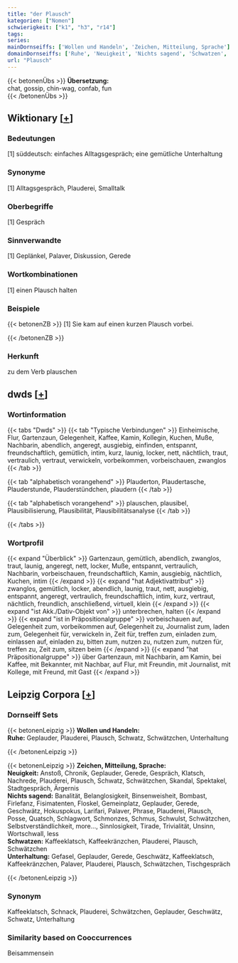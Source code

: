 ```yaml
---
title: "der Plausch"
kategorien: ["Nomen"]
schwierigkeit: ["k1", "h3", "r14"]
tags:
series:
mainDornseiffs: ['Wollen und Handeln', 'Zeichen, Mitteilung, Sprache']
domainDornseiffs: ['Ruhe', 'Neuigkeit', 'Nichts sagend', 'Schwatzen', 'Unterhaltung']
url: "Plausch"
---
```


{{< betonenÜbs >}}
**Übersetzung:**  
chat, gossip, chin-wag, confab, fun  
{{< /betonenÜbs >}}

## Wiktionary [[+](https://de.wiktionary.org/wiki/Plausch)]

### Bedeutungen
[1] süddeutsch: einfaches Alltagsgespräch; eine gemütliche Unterhaltung  

### Synonyme
[1] Alltagsgespräch, Plauderei, Smalltalk  

### Oberbegriffe
[1] Gespräch  

### Sinnverwandte
[1] Geplänkel, Palaver, Diskussion, Gerede  

### Wortkombinationen
[1] einen Plausch halten  

### Beispiele
{{< betonenZB >}}
[1] Sie kam auf einen kurzen Plausch vorbei.  

{{< /betonenZB >}}
### Herkunft
zu dem Verb plauschen  



## dwds [[+](https://www.dwds.de/wb/Plausch)]

### Wortinformation
{{< tabs "Dwds" >}}
{{< tab "Typische Verbindungen" >}}
Einheimische, Flur, Gartenzaun, Gelegenheit, Kaffee, Kamin, Kollegin, Kuchen, Muße, Nachbarin, abendlich, angeregt, ausgiebig, einfinden, entspannt, freundschaftlich, gemütlich, intim, kurz, launig, locker, nett, nächtlich, traut, vertraulich, vertraut, verwickeln, vorbeikommen, vorbeischauen, zwanglos
{{< /tab >}}

{{< tab "alphabetisch vorangehend" >}}
Plauderton, Plaudertasche, Plauderstunde, Plauderstündchen, plaudern
{{< /tab >}}

{{< tab "alphabetisch vorangehend" >}}
plauschen, plausibel, Plausibilisierung, Plausibilität, Plausibilitätsanalyse
{{< /tab >}}

{{< /tabs >}}

### Wortprofil
{{< expand "Überblick" >}} Gartenzaun, gemütlich, abendlich, zwanglos, traut, launig, angeregt, nett, locker, Muße, entspannt, vertraulich, Nachbarin, vorbeischauen, freundschaftlich, Kamin, ausgiebig, nächtlich, Kuchen, intim {{< /expand >}}
{{< expand "hat Adjektivattribut" >}} zwanglos, gemütlich, locker, abendlich, launig, traut, nett, ausgiebig, entspannt, angeregt, vertraulich, freundschaftlich, intim, kurz, vertraut, nächtlich, freundlich, anschließend, virtuell, klein {{< /expand >}}
{{< expand "ist Akk./Dativ-Objekt von" >}} unterbrechen, halten {{< /expand >}}
{{< expand "ist in Präpositionalgruppe" >}} vorbeischauen auf, Gelegenheit zum, vorbeikommen auf, Gelegenheit zu, Journalist zum, laden zum, Gelegenheit für, verwickeln in, Zeit für, treffen zum, einladen zum, einlassen auf, einladen zu, bitten zum, nutzen zu, nutzen zum, nutzen für, treffen zu, Zeit zum, sitzen beim {{< /expand >}}
{{< expand "hat Präpositionalgruppe" >}} über Gartenzaun, mit Nachbarin, am Kamin, bei Kaffee, mit Bekannter, mit Nachbar, auf Flur, mit Freundin, mit Journalist, mit Kollege, mit Freund, mit Gast {{< /expand >}}

## Leipzig Corpora [[+](https://corpora.uni-leipzig.de/en/res?word=Plausch&corpusId=deu_newscrawl-public_2018)]

### Dornseiff Sets
{{< betonenLeipzig >}}
**Wollen und Handeln:**  
**Ruhe:** Geplauder, Plauderei, Plausch, Schwatz, Schwätzchen, Unterhaltung  

{{< /betonenLeipzig >}}


{{< betonenLeipzig >}}
**Zeichen, Mitteilung, Sprache:**  
**Neuigkeit:** Anstoß, Chronik, Geplauder, Gerede, Gespräch, Klatsch, Nachrede, Plauderei, Plausch, Schwatz, Schwätzchen, Skandal, Spektakel, Stadtgespräch, Ärgernis  
**Nichts sagend:** Banalität, Belanglosigkeit, Binsenweisheit, Bombast, Firlefanz, Fisimatenten, Floskel, Gemeinplatz, Geplauder, Gerede, Geschwätz, Hokuspokus, Larifari, Palaver, Phrase, Plauderei, Plausch, Posse, Quatsch, Schlagwort, Schmonzes, Schmus, Schwulst, Schwätzchen, Selbstverständlichkeit, more..., Sinnlosigkeit, Tirade, Trivialität, Unsinn, Wortschwall, less  
**Schwatzen:** Kaffeeklatsch, Kaffeekränzchen, Plauderei, Plausch, Schwätzchen  
**Unterhaltung:** Gefasel, Geplauder, Gerede, Geschwätz, Kaffeeklatsch, Kaffeekränzchen, Palaver, Plauderei, Plausch, Schwätzchen, Tischgespräch  

{{< /betonenLeipzig >}}

### Synonym
Kaffeeklatsch, Schnack, Plauderei, Schwätzchen, Geplauder, Geschwätz, Schwatz, Unterhaltung


### Similarity based on Cooccurrences
Beisammensein

